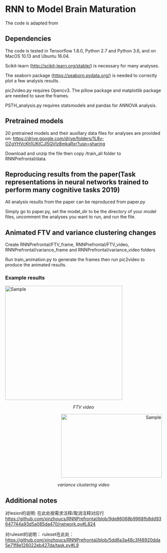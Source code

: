 # RNN to Model Brain Maturation
The code is adapted from 
## Dependencies
The code is tested in Tensorflow 1.8.0, Python 2.7 and Python 3.6, and on MacOS 10.13 and Ubuntu 16.04.

Scikit-learn (http://scikit-learn.org/stable/) is necessary for many analyses.

The seaborn package (https://seaborn.pydata.org/) is needed to correctly
plot a few analysis results.

pic2video.py requires Opencv3. The pillow package and matplotlib package are needed to save the frames. 

PSTH_analysis.py requires statsmodels and pandas for ANNOVA analysis.


## Pretrained models
20 pretrained models and their auxillary data files for
analyses are provided on:
https://drive.google.com/drive/folders/1L8v-OZgYHVcKh1UKtCJl5QVlz8mkaRxr?usp=sharing

Download and unzip the file then copy /train_all folder to RNNPrefrontal/data.

## Reproducing results from the paper(Task representations in neural networks trained to perform many cognitive tasks 2019)
All analysis results from the paper can be reproduced from paper.py

Simply go to paper.py, set the model_dir to be the directory of your 
model files, uncomment the analyses you want to run, and run the file.

## Animated FTV and variance clustering changes
Create RNNPrefrontal/FTV_frame, RNNPrefrontal/FTV_video, RNNPrefrontal/variance_frame and RNNPrefrontal/variance_video folders

Run train_animation.py to generate the frames then run pic2video to produce the animated results.

### Example results

<p align="left">
	<img src="https://github.com/xinzhoucs/RNNPrefrontal/blob/master/Randodrd_ALLNEW256_fuse_onehot_input_FTV_20fps.gif" alt="Sample"  width="377" height="366">
	<p align="center">
		<em>FTV video</em>
	</p>
</p>

<p align="right">
	<img src="https://github.com/xinzhoucs/RNNPrefrontal/blob/master/Randodrd_ALLNEW256_fuse_onehot_input_variance_20fps.gif" alt="Sample"  width="324" height="204">
	<p align="center">
		<em>variance clustering video</em>
	</p>
</p>

## Additional notes
对lesion的说明:
在此处按需求注释/取消注释对应行
https://github.com/xinzhoucs/RNNPrefrontal/blob/9de86068b9968fb8dd93647744a93d5a085da470/network.py#L824

对ruleset的说明：
ruleset在此处：
https://github.com/xinzhoucs/RNNPrefrontal/blob/5dd6a3a48c3f48920dda5e71f8e126022eb427da/task.py#L9
